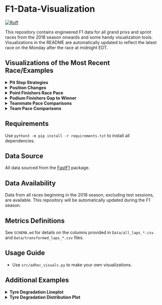 # F1-Data-Visualization

[![Ruff](https://img.shields.io/endpoint?url=https://raw.githubusercontent.com/astral-sh/ruff/main/assets/badge/v2.json)](https://github.com/astral-sh/ruff)

This repository contains engineered F1 data for all grand prixs and sprint races from the 2018 season onwards and some handy visualization tools. Visualizations in the README are automatically updated to reflect the latest race on the Monday after the race at midnight EDT.

## Visualizations of the Most Recent Race/Examples

<details>
    <summary>
        <b>Pit Stop Strategies</b>
    </summary>
    <img src="Docs/visuals/strategy.png", alt="strategy">
    <details>
        <summary>
            <b>Function call:</b>
        </summary>
        <code>strategy_barplot(season, event)</code>
    </details>
</details>

<details>
    <summary>
        <b>Position Changes</b>
    </summary>
    <img src="Docs/visuals/position.png" alt="position">
    <details>
        <summary>
            <b>Function call:</b>
        </summary>
        <code>driver_stats_scatterplot(season, event, drivers=10)</code>
    </details>
</details>

<details>
    <summary>
        <b>Point Finishers Race Pace</b>
    </summary>
    <img src="Docs/visuals/laptime.png" alt="laptime">
    <details>
        <summary>
            <b>Function call:</b>
        </summary>
        <code>strategy_barplot(season, event)</code>
    </details>
</details>

<details>
    <summary>
        <b>Podium Finishers Gap to Winner</b>
    </summary>
    <img src="Docs/visuals/podium_gap.png">
    <details>
        <summary>
            <b>Function call:</b>
        </summary>
        See <code>src/readme_machine.py</code>
    </details>
</details>

<details>
    <summary>
        <b>Teammate Pace Comparisons</b>
    </summary>
    Boxplot visualization:
    <img src="Docs/visuals/teammate_box.png">
    <details>
        <summary>
            <b>Function call:</b>
        </summary>
        <code>driver_stats_distplot(season, event, violin=False, swarm=False, teammate_comp=True, drivers=20)</code>
    </details>
    Violinplot with all laptimes:
    <img src="Docs/visuals/teammate_violin.png">
    <details>
        <summary>
            <b>Function call:</b>
        </summary>
        <code>driver_stats_distplot(season, event, violin=False, swarm=False, teammate_comp=True, drivers=20)</code>
    </details>
</details>

<details>
    <summary>
        <b>Team Pace Comparisons</b>
    </summary>
    <img src="Docs/visuals/team_pace.png">
    <details>
        <summary>
            <b>Function call:</b>
        </summary>
        See <code>src/readme_machine.py</code>
    </details>
</details>

## Requirements

Use `python3 -m pip install -r requirements.txt` to install all dependencies.

## Data Source

All data sourced from the [FastF1](https://github.com/theOehrly/Fast-F1) package.

## Data Availability

Data from all races beginning in the 2018 season, excluding test sessions, are available. This repository will be automatically updated during the F1 season.

## Metrics Definitions

See `SCHEMA.md` for details on the columns provided in `Data/all_laps_*.csv` and `Data/transformed_laps_*.csv` files.

## Usage Guide

- Use `src/adhoc_visuals.py` to make your own visualizations.

## Additional Examples
<details>
    <summary>
        <b>Tyre Degradation Lineplot</b>
    </summary>
    <img src="Docs/examples/tyre_line.png">
    <details>
        <summary>
            <b>Function call:</b>
        </summary>
        <code>compounds_lineplot(seasons, events)</code>
    </details>
</details>

<details>
    <summary>
        <b>Tyre Degradation Distribution Plot</b>
    </summary>
    <img src="Docs/examples/tyre_dist.png">
    <details>
        <summary>
            <b>Function call:</b>
        </summary>
        <code>compounds_distplot(seasons, events)</code>
    </details>
</details>
